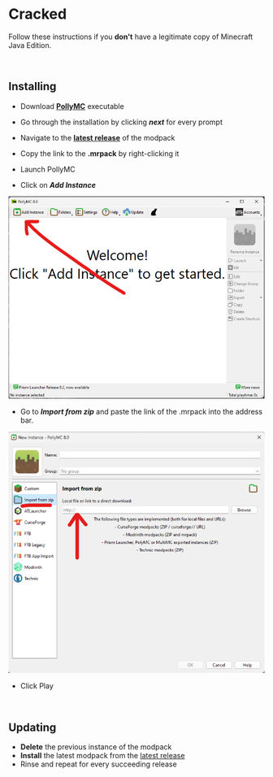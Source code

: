# Cracked

 Follow these instructions if you **don't** have a legitimate copy of Minecraft Java Edition.

<br>

## Installing 

- Download [**PollyMC**](https://github.com/fn2006/PollyMC/releases/tag/8.0) executable

- Go through the installation by clicking ***next*** for every prompt

- Navigate to the [**latest release**](https://github.com/AranyaMaji/GDJ-SMP/releases/latest) of the modpack

- Copy the link to the **.mrpack** by right-clicking it

- Launch PollyMC

- Click on ***Add Instance***  
<img src="https://github.com/AranyaMaji/GDJ-SMP/blob/main/Images/add-instance.png" alt="Add Instance" />

- Go to ***Import from zip*** and paste the link of the .mrpack into the address bar.  
<img src="https://github.com/AranyaMaji/GDJ-SMP/blob/main/Images/from-zip.png" alt="From zip" />

- Click Play

<br>

## Updating

- **Delete** the previous instance of the modpack
- **Install** the latest modpack from the [latest release](https://github.com/AranyaMaji/GDJ-SMP/releases/latest)
- Rinse and repeat for every succeeding release
